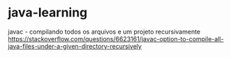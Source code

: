 # java-learning

javac - compilando todos os arquivos e um projeto recursivamente https://stackoverflow.com/questions/6623161/javac-option-to-compile-all-java-files-under-a-given-directory-recursively

